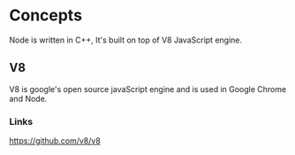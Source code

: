# Concepts

Node is written in C++, It's built on top of V8 JavaScript engine.

## V8

V8 is google's open source javaScript engine and is used in Google Chrome and Node.



### Links

https://github.com/v8/v8